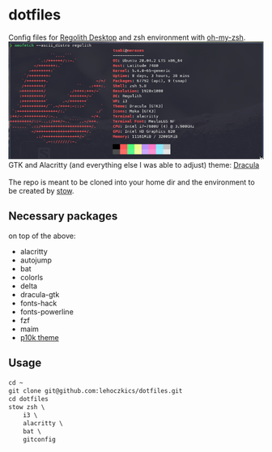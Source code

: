 # dotfiles
Config files for [Regolith Desktop](https://regolith-linux.org/) and zsh environment with [oh-my-zsh](https://ohmyz.sh/).<br>
![neofetch output](img/neofetch_regolith_20210215.png)<br>
GTK and Alacritty (and everything else I was able to adjust) theme: [Dracula](https://draculatheme.com/)<br>
<br>
The repo is meant to be cloned into your home dir and the environment to be created by [stow](https://www.gnu.org/software/stow/).<br>
## Necessary packages 
on top of the above:<br>
- alacritty
- autojump
- bat
- colorls
- delta
- dracula-gtk
- fonts-hack
- fonts-powerline
- fzf
- maim
- [p10k theme](https://github.com/romkatv/powerlevel10k#oh-my-zsh)


## Usage
```
cd ~
git clone git@github.com:lehoczkics/dotfiles.git
cd dotfiles
stow zsh \
	i3 \
	alacritty \
	bat \
	gitconfig
```

